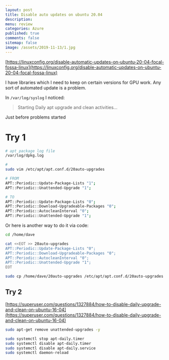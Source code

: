```yaml
---
layout: post
title: Disable auto updates on ubuntu 20.04
description: 
menu: review
categories: Azure 
published: true 
comments: false     
sitemap: false
image: /assets/2019-11-13/1.jpg
---
```


<!-- [![alt text](/assets/2020-10-12/db.jpg "Db from Caspar Camille Rubin on Unsplash")](https://unsplash.com/@casparrubin) -->

[https://linuxconfig.org/disable-automatic-updates-on-ubuntu-20-04-focal-fossa-linux](https://linuxconfig.org/disable-automatic-updates-on-ubuntu-20-04-focal-fossa-linux)

I have libraries which I need to keep on certain versions for GPU work. Any sort of automated update is a problem.

In `/var/log/syslog` I noticed:

> Starting Daily apt upgrade and clean activities...

Just before problems started

# Try 1

```bash
# apt package log file
/var/log/dpkg.log

# 
sudo vim /etc/apt/apt.conf.d/20auto-upgrades

# FROM
APT::Periodic::Update-Package-Lists "1";
APT::Periodic::Unattended-Upgrade "1";

# TO
APT::Periodic::Update-Package-Lists "0";
APT::Periodic::Download-Upgradeable-Packages "0";
APT::Periodic::AutocleanInterval "0";
APT::Periodic::Unattended-Upgrade "1";
```

Or here is another way to do it via code:

```bash
cd /home/dave

cat <<EOT >> 20auto-upgrades
APT::Periodic::Update-Package-Lists "0";
APT::Periodic::Download-Upgradeable-Packages "0";
APT::Periodic::AutocleanInterval "0";
APT::Periodic::Unattended-Upgrade "1";
EOT

sudo cp /home/dave/20auto-upgrades /etc/apt/apt.conf.d/20auto-upgrades

```

## Try 2

[https://superuser.com/questions/1327884/how-to-disable-daily-upgrade-and-clean-on-ubuntu-16-04](https://superuser.com/questions/1327884/how-to-disable-daily-upgrade-and-clean-on-ubuntu-16-04)

```bash
sudo apt-get remove unattended-upgrades -y

sudo systemctl stop apt-daily.timer
sudo systemctl disable apt-daily.timer
sudo systemctl disable apt-daily.service
sudo systemctl daemon-reload
```